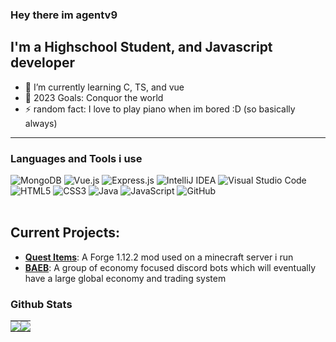 ### Hey there im agentv9

## I'm a Highschool Student, and Javascript developer

- 🌱 I’m currently learning C, TS, and vue
- 🥅 2023 Goals: Conquor the world
- ⚡ random fact: I love to play piano when im bored :D (so basically always)
---
### Languages and Tools i use
![MongoDB](https://img.shields.io/badge/MongoDB-%234ea94b.svg?style=for-the-badge&logo=mongodb&logoColor=white)
![Vue.js](https://img.shields.io/badge/vuejs-%2335495e.svg?style=for-the-badge&logo=vuedotjs&logoColor=%234FC08D)
![Express.js](https://img.shields.io/badge/express.js-%23404d59.svg?style=for-the-badge&logo=express&logoColor=%2361DAFB)
![IntelliJ IDEA](https://img.shields.io/badge/IntelliJIDEA-000000.svg?style=for-the-badge&logo=intellij-idea&logoColor=white)
![Visual Studio Code](https://img.shields.io/badge/Visual%20Studio%20Code-0078d7.svg?style=for-the-badge&logo=visual-studio-code&logoColor=white)
![HTML5](https://img.shields.io/badge/html5-%23E34F26.svg?style=for-the-badge&logo=html5&logoColor=white)
	![CSS3](https://img.shields.io/badge/css3-%231572B6.svg?style=for-the-badge&logo=css3&logoColor=white)
	![Java](https://img.shields.io/badge/java-%23ED8B00.svg?style=for-the-badge&logo=java&logoColor=white)
    	![JavaScript](https://img.shields.io/badge/javascript-%23323330.svg?style=for-the-badge&logo=javascript&logoColor=%23F7DF1E)
    ![GitHub](https://img.shields.io/badge/github-%23121011.svg?style=for-the-badge&logo=github&logoColor=white)
<br>
<br>

## Current Projects:
- **[Quest Items](https://github.com/GoldenAgeTycoon/Quest-Items)**: A Forge 1.12.2 mod used on a minecraft server i run 
- **[BAEB](https://github.com/BAEB-Basic-A-Economy-Bot)**: A group of economy focused discord bots which will eventually have a large global economy and trading system

### Github Stats

<table>
    <tr>
        <td style="padding: 0; width=50%;">
            <img src="https://github-readme-stats.vercel.app/api?username=agentv9&show_icons=true&hide_border=true&icon_color=4F8CC9&hide_title=true&count_private=true&bg_color=00000000&text_color=A3A3A3">
        </td>
        <td style="padding: 0; width=50%;">
            <img src="https://github-readme-stats.vercel.app/api/top-langs?username=agentv9&show_icons=true&hide_border=true&icon_color=00000000&hide_title=true&count_private=true&bg_color=00000000&text_color=A3A3A3">
        </td>
    </tr>
</table>
